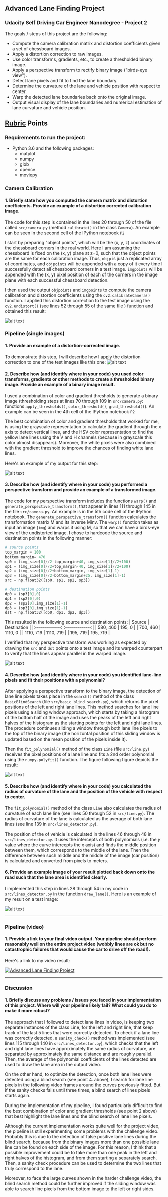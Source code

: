 ## Advanced Lane Finding Project
### Udacity Self Driving Car Engineer Nanodegree - Project 2

The goals / steps of this project are the following:

* Compute the camera calibration matrix and distortion coefficients given a set of chessboard images.
* Apply a distortion correction to raw images.
* Use color transforms, gradients, etc., to create a thresholded binary image.
* Apply a perspective transform to rectify binary image ("birds-eye view").
* Detect lane pixels and fit to find the lane boundary.
* Determine the curvature of the lane and vehicle position with respect to center.
* Warp the detected lane boundaries back onto the original image.
* Output visual display of the lane boundaries and numerical estimation of lane curvature and vehicle position.

[//]: # (Image References)

[image1]: ./output_images/undistort_img.jpg "Undistorted"
[image2]: ./output_images/undistorted_test.jpg "Road Transformed"
[image3]: ./output_images/binary_test.jpg "Binary Example"
[image4]: ./output_images/warped_straight_lines.jpg "Warp Example"
[image5]: ./output_images/color_fit_lines.jpg "Fit Visual"
[image6]: ./output_images/example_output.jpg "Output"
[video1]: ./output_videos/out_project_video.mp4 "Video"

## [Rubric](https://review.udacity.com/#!/rubrics/571/view) Points
### Requirements to run the project:
 - Python 3.6 and the following packages:
	 - matplot
	 - numpy
	 - glob
	 - opencv
	 - moviepy

### Camera Calibration

#### 1. Briefly state how you computed the camera matrix and distortion coefficients. Provide an example of a distortion corrected calibration image.

The code for this step is contained in the lines 20 through 50 of the file called `src/camera.py` (method `calibrate()` in the class `Camera`).  An example can be seen in the second cell of the IPython notebook `P2`

I start by preparing "object points", which will be the (x, y, z) coordinates of the chessboard corners in the real world. Here I am assuming the chessboard is fixed on the (x, y) plane at z=0, such that the object points are the same for each calibration image.  Thus, `objp` is just a replicated array of coordinates, and `objpoints` will be appended with a copy of it every time I successfully detect all chessboard corners in a test image.  `imgpoints` will be appended with the (x, y) pixel position of each of the corners in the image plane with each successful chessboard detection.  

I then used the output `objpoints` and `imgpoints` to compute the camera calibration and distortion coefficients using the `cv2.calibrateCamera()` function.  I applied this distortion correction to the test image using the `cv2.undistort()` (see lines 52 through 55 of the same file ) function and obtained this result: 

![alt text][image1]

### Pipeline (single images)

#### 1. Provide an example of a distortion-corrected image.

To demonstrate this step, I will describe how I apply the distortion correction to one of the test images like this one:
![alt text][image2]

#### 2. Describe how (and identify where in your code) you used color transforms, gradients or other methods to create a thresholded binary image.  Provide an example of a binary image result.

I used a combination of color and gradient thresholds to generate a binary image (thresholding steps at lines 70 through 109 in `src/camera.py`: functions `apply_thresholds()`, `color_threshold()`, `grad_threshold()`).  An example can be seen in the 4th cell of the IPython notebook `P2`

The best combination of color and gradient thresholds that worked for me, is using the grayscale representation to calculate the gradient through the *x* axis to detect vertical lines, and the HSV color representation to find the yellow lane lines using the V and H channels (because in grayscale this color almost disappears). Moreover, the white pixels were also combined with the gradient threshold to improve the chances of finding white lane lines.

Here's an example of my output for this step:

![alt text][image3]

#### 3. Describe how (and identify where in your code) you performed a perspective transform and provide an example of a transformed image.

The code for my perspective transform includes the functions `warp()` and `generate_perspective_transform()`, that appear in lines 111 through 145 in the file `src/camera.py`. An example is in the 5th code cell of the IPython notebook. 
The `generate_perspective_transform()` function calculates the transformation matrix M and its inverse Minv. The `warp()` function takes as input an image (`img`) and warps it using M, so that we can have a birds-eye view of the undistorted image. I chose to hardcode the source and destination points in the following manner:

```python
# source points
top_margin = 100
bottom_margin= 470
sp0 = (img_size[0]//2-top_margin+40, img_size[1]//2+100)
sp1 = (img_size[0]//2+top_margin-40, img_size[1]//2+100)
sp2 = (img_size[0]//2+bottom_margin, img_size[1]-1)
sp3 = (img_size[0]//2-bottom_margin+25, img_size[1]-1)
src = np.float32([sp0, sp1, sp2, sp3])

# destination points
dp0 = (sp3[0],0) 
dp1 = (sp2[0],0) 
dp2 = (sp2[0],img_size[1]-1)
dp3 = (sp3[0],img_size[1]-1) 
dst = np.float32([dp0, dp1, dp2, dp3])
```

This resulted in the following source and destination points:
| Source        | Destination   | 
|:-------------:|:-------------:| 
| 580, 460      | 195, 0        | 
| 700, 460      | 1110, 0       |
| 1110, 719     | 1110, 719     |
| 195, 719      | 195, 719       |

I verified that my perspective transform was working as expected by drawing the `src` and `dst` points onto a test image and its warped counterpart to verify that the lines appear parallel in the warped image.

![alt text][image4]

#### 4. Describe how (and identify where in your code) you identified lane-line pixels and fit their positions with a polynomial?

After applying a perspective transform to the binary image, the detection of lane line pixels takes place in the `search()` method of the class `BasicBlindSearch` (file `src/basic_blind_search.py`), which returns the pixel positions of the left and right lane lines. This method searches for lane line pixels using a sliding window approach, which starts by taking a histogram of the bottom half of the image and uses the peaks of the left and right halves of the histogram as the starting points for the left and right lane lines. The procedure continues sliding a window through both lane line pixels to the top of the binary image (the horizontal position of this sliding window is updated based on the mean position of the pixels inside it).

Then the `fit_polynomial()` method of the class `Line` (file `src/line.py`) receives the pixel positions of a lane line and fits a 2nd order polynomial using the `numpy.polyfit()` function. The figure following figure depicts the result:


![alt text][image5]

#### 5. Describe how (and identify where in your code) you calculated the radius of curvature of the lane and the position of the vehicle with respect to center.

 The `fit_polynomial()` method of the class `Line` also calculates the radius of curvature of each lane line (see lines 50 through 52 in `src/line.py`). The radius of curvature of the lane is calculated as the average of both lane lines (see line 139 in  `src/lines_detector.py`).

The position of the of vehicle is calculated in the lines 46 through 48 in `src/lines_detector.py`. It uses the intercepts of both polynomials (i.e. the *y* value where the curve intercepts the *x* axis) and finds the middle position between them, which corresponds to the middle of the lane. Then the difference between such middle and the middle of the image (car position) is calculated and converted from pixels to meters.

#### 6. Provide an example image of your result plotted back down onto the road such that the lane area is identified clearly.

I implemented this step in lines 28 through 54 in my code in `src/lines_detector.py` in the function `draw_lane()`.  Here is an example of my result on a test image:

![alt text][image6]

---

### Pipeline (video)

#### 1. Provide a link to your final video output.  Your pipeline should perform reasonably well on the entire project video (wobbly lines are ok but no catastrophic failures that would cause the car to drive off the road!).

Here's a link to my video result:

[![Advanced Lane Finding Project](http://img.youtube.com/vi/hiKdwV7CWlA/0.jpg)](http://www.youtube.com/watch?v=hiKdwV7CWlA "Advanced Lane Finding Project")

---

### Discussion

#### 1. Briefly discuss any problems / issues you faced in your implementation of this project.  Where will your pipeline likely fail?  What could you do to make it more robust?

The approach that I followed to detect lane lines in video, is keeping two separate instances of the class Line, for the left and right line, that keep track of the last 5 lines that were correctly detected. To check if a lane line was correctly detected, a `sanity_check()` method was implemented (see lines 115 through 140 in `src/lines_detector.py`), which checks that the left and right lane lines have approximately the same radius of curvature, are separated by approximately the same distance and are roughly parallel. Then, the average of the polynomial coefficients of the lines detected are used to draw the lane area in the output video.

On the other hand, to optimize the detection, once both lane lines were detected using a blind search (see point 4. above), I search for lane line pixels in the following video frames around the curves previously fitted. But if the sanity checks fails until three times, a blind search of lines pixels starts again.

During the implementation of my pipeline, I found particularly difficult to find the best combination of color and gradient thresholds (see point 2 above) that best highlight the lane lines and the blind search of lane line pixels.

Although the current implementation works quite well for the project video, the pipeline is still experimenting some problems with the challenge video. Probably this is due to the detection of false positive lane lines during the blind search, because from the binary images more than one possible lane line can be found on each side of the image. For this reason, I think that a possible improvement could be to take more than one peak in the left and right halves of the histogram, and from them starting a separately search. Then, a sanity check procedure can be used to determine the two lines that truly correspond to the lane. 

Moreover, to face the large curves shown in the harder challenge video, the blind search method could be further improved if the sliding window was able to search line pixels from the bottom image to the left or right sides.
